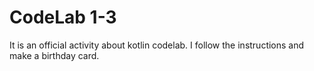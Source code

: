 # CodeLab 1-3
It is an official activity about kotlin codelab.
I follow the instructions and make a birthday card.